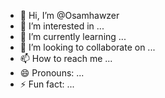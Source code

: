 - 👋 Hi, I’m @Osamhawzer
- 👀 I’m interested in ...
- 🌱 I’m currently learning ...
- 💞️ I’m looking to collaborate on ...
- 📫 How to reach me ...
- 😄 Pronouns: ...
- ⚡ Fun fact: ...

<!---
Osamhawzer/Osamhawzer is a ✨ special ✨ repository because its `README.md` (this file) appears on your GitHub profile.
You can click the Preview link to take a look at your changes.
--->
